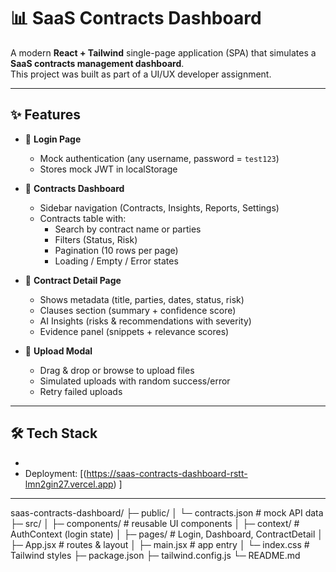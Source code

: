 # 📊 SaaS Contracts Dashboard

A modern **React + Tailwind** single-page application (SPA) that simulates a **SaaS contracts management dashboard**.  
This project was built as part of a UI/UX developer assignment.

---

## ✨ Features

- 🔑 **Login Page**
  - Mock authentication (any username, password = `test123`)
  - Stores mock JWT in localStorage

- 📑 **Contracts Dashboard**
  - Sidebar navigation (Contracts, Insights, Reports, Settings)
  - Contracts table with:
    - Search by contract name or parties
    - Filters (Status, Risk)
    - Pagination (10 rows per page)
    - Loading / Empty / Error states

- 📄 **Contract Detail Page**
  - Shows metadata (title, parties, dates, status, risk)
  - Clauses section (summary + confidence score)
  - AI Insights (risks & recommendations with severity)
  - Evidence panel (snippets + relevance scores)

- 📂 **Upload Modal**
  - Drag & drop or browse to upload files
  - Simulated uploads with random success/error
  - Retry failed uploads

---

## 🛠 Tech Stack

-
- Deployment: [(https://saas-contracts-dashboard-rstt-lmn2gin27.vercel.app) ] 

---
saas-contracts-dashboard/
├─ public/
│ └─ contracts.json # mock API data
├─ src/
│ ├─ components/ # reusable UI components
│ ├─ context/ # AuthContext (login state)
│ ├─ pages/ # Login, Dashboard, ContractDetail
│ ├─ App.jsx # routes & layout
│ ├─ main.jsx # app entry
│ └─ index.css # Tailwind styles
├─ package.json
├─ tailwind.config.js
└─ README.md



